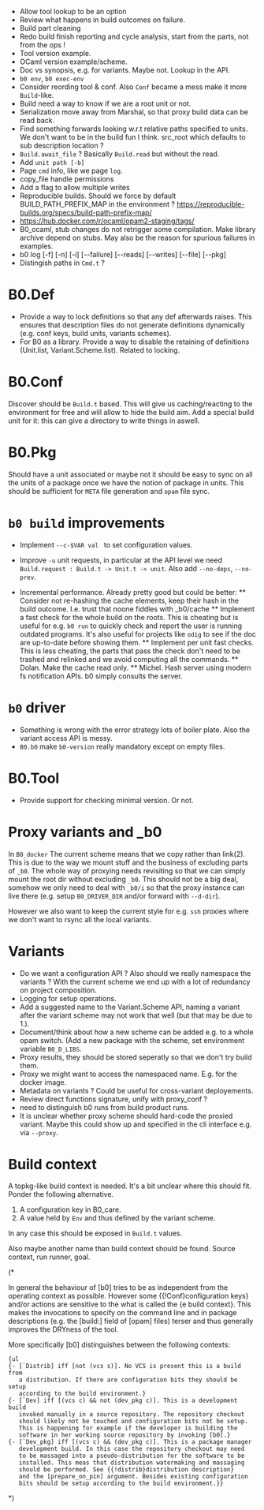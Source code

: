 * Allow tool lookup to be an option
* Review what happens in build outcomes on failure.
* Build part cleaning
* Redo build finish reporting and cycle analysis, start from the parts, not
  from the ops !
* Tool version example.
* OCaml version example/scheme.
* Doc vs synopsis, e.g. for variants. Maybe not. Lookup in the API.
* `b0 env`,  `b0 exec-env` 
* Consider reording tool & conf. Also `Conf` became a mess make it more
  `Build`-like.
* Build need a way to know if we are a root unit or not.
* Serialization move away from Marshal, so that proxy build
  data can be read back.
* Find something forwards looking w.r.t relative paths specified
  to units. We don't want to be in the build fun I think.
  src_root which defaults to sub description location ? 
* `Build.await_file` ? Basically `Build.read` but without
  the read.
* Add `unit path [-b]`
* Page `cmd` info, like we page `log`.
* copy_file handle permissions
* Add a flag to allow multiple writes
* Reproducible builds. Should we force by default BUILD_PATH_PREFIX_MAP
  in the environment ?
  https://reproducible-builds.org/specs/build-path-prefix-map/
* https://hub.docker.com/r/ocaml/opam2-staging/tags/
* B0_ocaml, stub changes do not retrigger some compilation.
  Make library archive depend on stubs. May also be the reason
  for spurious failures in examples.
* b0 log [-f] [-n] [-i]  [--failure] [--reads] [--writes] [--file] [--pkg]
* Distingish paths in `Cmd.t` ? 

# B0.Def

* Provide a way to lock definitions so that any def afterwards raises.
  This ensures that description files do not generate definitions
  dynamically (e.g. conf keys, build units, variants schemes).
* For B0 as a library. Provide a way to disable the retaining of
  definitions (Unit.list, Variant.Scheme.list). Related to locking.

# B0.Conf

Discover should be `Build.t` based. This will give us caching/reacting
to the environment for free and will allow to hide the build aim. Add
a special build unit for it: this can give a directory to write things
in aswell.

# B0.Pkg

Should have a unit associated or maybe not it should be easy to sync
on all the units of a package once we have the notion of package in
units. This should be sufficient for `META` file generation and `opam`
file sync.

# `b0 build` improvements

* Implement `--c-$VAR val ` to set configuration values.
* Improve `-u` unit requests, in particular at the API level we need
  `Build.request : Build.t -> Unit.t -> unit`. Also add `--no-deps`,
  `--no-prev`.

* Incremental performance. Already pretty good but could be better:
** Consider not re-hashing the cache elements, keep their hash in the
   build outcome. I.e. trust that noone fiddles with _b0/cache
** Implement a fast check for the whole build on the roots. This is cheating
   but is useful for e.g. `b0 run` to quickly check and report
   the user is running outdated programs. It's also useful for
   projects like `odig` to see if the doc are up-to-date before
   showing them.
** Implement per unit fast checks. This is less cheating, the parts
   that pass the check don't need to be trashed and relinked and
   we avoid computing all the commands.
** Dolan. Make the cache read only.
** Michel. Hash server using modern fs notification APIs. b0
   simply consults the server.
   
# `b0` driver

* Something is wrong with the error strategy lots of boiler plate. Also the
  variant access API is messy.
* `B0.b0` make `b0-version` really mandatory except on empty files.

# B0.Tool

* Provide support for checking minimal version. Or not.

# Proxy variants and _b0

In `B0_docker` The current scheme means that we copy rather than
link(2). This is due to the way we mount stuff and the business of
excluding parts of `_b0`. The whole way of proxying needs revisiting
so that we can simply mount the root dir without excluding `_b0`. This
should not be a big deal, somehow we only need to deal with `_b0/i` so
that the proxy instance can live there (e.g. setup `B0_DRIVER_DIR`
and/or forward with `--d-dir`).

However we also want to keep the current style for e.g. `ssh` proxies
where we don't want to rsync all the local variants.

# Variants

* Do we want a configuration API ? Also should we really namespace
  the variants ? With the current scheme we end up with a lot of redundancy
  on project composition.
* Logging for setup operations. 
*  Add a suggested name to the Variant.Scheme API, naming a variant after the
   variant scheme may not work that well (but that may be due to 1.).
*  Document/think about how a new scheme can be added e.g. to a whole
   opam switch. (Add a new package with the scheme, set environment
   variable `B0_D_LIBS`.
* Proxy results, they should be stored seperatly so that we don't
   try build them. 
* Proxy we might want to access the namespaced name. E.g. for the docker
   image. 
* Metadata on variants ? Could be useful for cross-variant deployements.
* Review direct functions signature, unify with proxy_conf ? 
* need to distinguish b0 runs from build product runs.
* It is unclear whether proxy scheme should hard-code the proxied
  variant. Maybe this could show up and specified in the cli interface
  e.g. via `--proxy`.

# Build context

A topkg-like build context is needed. It's a bit unclear where this
should fit. Ponder the following alternative.

1. A configuration key in B0_care.
2. A value held by `Env` and thus defined by the variant scheme.

In any case this should be exposed in `Build.t` values.

Also maybe another name than build context should be found. Source
context, run runner, goal.

(*

  In general the behaviour of [b0] tries to be as independent from
  the operating context as possible. However some
  {{!Conf}configuration keys} and/or actions are sensitive to the
    what is called the {e build context}. This makes the invocations
  to specify on the command line and in package descriptions
  (e.g. the [build:] field of [opam] files) terser and thus
    generally improves the DRYness of the tool.

  More specifically [b0] distinguishes between the following contexts:

    {ul
    {- [`Distrib] iff [not (vcs s)]. No VCS is present this is a build from
       a distribution. If there are configuration bits they should be setup
       according to the build environment.}
    {- [`Dev] iff [(vcs c) && not (dev_pkg c)]. This is a development build
       invoked manually in a source repository. The repository checkout
       should likely not be touched and configuration bits not be setup.
       This is happening for example if the developer is building the
       software in her working source repository by invoking [b0].}
    {- [`Dev_pkg] iff [(vcs c) && (dev_pkg c)]. This is a package manager
       development build. In this case the repository checkout may need
       to be massaged into a pseudo-distribution for the software to be
       installed. This meas that distribution watermaking and massaging
       should be performed. See {{!distrib}distribution description}
       and the [prepare_on_pin] argument. Besides existing configuration
       bits should be setup according to the build environment.}}
*)


